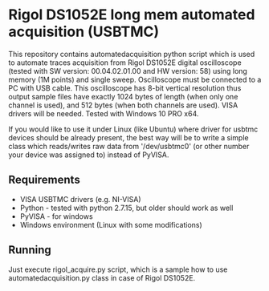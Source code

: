 # Rigol DS1052E long mem automated acquisition (USBTMC)

This repository contains automatedacquisition python script which is used to automate traces acquisition from Rigol DS1052E digital oscilloscope (tested with SW version: 00.04.02.01.00 and HW version: 58) using long memory (1M points) and single sweep. Oscilloscope must be connected to a PC with USB cable. This oscilloscope has 8-bit vertical resolution thus output sample files have exactly 1024 bytes of length (when only one channel is used), and 512 bytes (when both channels are used). VISA drivers will be needed. Tested with Windows 10 PRO x64.

If you would like to use it under Linux (like Ubuntu) where driver for usbtmc devices should be already present, the best way will be to write a simple class which reads/writes raw data from '/dev/usbtmc0' (or other number your device was assigned to) instead of PyVISA.

## Requirements

- VISA USBTMC drivers (e.g. NI-VISA)
- Python - tested with python 2.7.15, but older should work as well
- PyVISA - for windows
- Windows environment (Linux with some modifications)

## Running

Just execute rigol_acquire.py script, which is a sample how to use automatedacquisition.py class in case of Rigol DS1052E.
